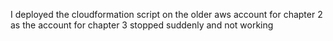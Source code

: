 I deployed the cloudformation script on the older aws account for chapter 2 as the account for chapter 3 stopped suddenly and not working
